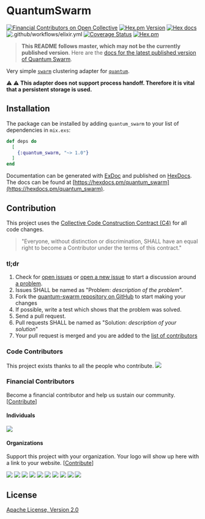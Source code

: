 # QuantumSwarm

[![Financial Contributors on Open Collective](https://opencollective.com/quantum/all/badge.svg?label=financial+contributors)](https://opencollective.com/quantum)
[![Hex.pm Version](http://img.shields.io/hexpm/v/quantum_swarm.svg)](https://hex.pm/packages/quantum_swarm)
[![Hex docs](http://img.shields.io/badge/hex.pm-docs-green.svg?style=flat)](https://hexdocs.pm/quantum_swarm)
![.github/workflows/elixir.yml](https://github.com/quantum-elixir/quantum-swarm/workflows/.github/workflows/elixir.yml/badge.svg)
[![Coverage Status](https://coveralls.io/repos/quantum-elixir/quantum-swarm/badge.svg?branch=master)](https://coveralls.io/r/quantum-elixir/quantum-swarm?branch=master)
[![Hex.pm](https://img.shields.io/hexpm/dt/quantum_swarm.svg)](https://hex.pm/packages/quantum_swarm)

> **This README follows master, which may not be the currently published version**. Here are the
[docs for the latest published version of Quantum Swarm](https://hexdocs.pm/quantum_swarm/readme.html).


Very simple [`swarm`](https://hex.pm/packages/swarm) clustering adapter for
[`quantum`](https://hex.pm/packages/quantum).

:warning: :warning: **This adapter does not support process handoff. Therefore it is vital that a persistent storage is used.**

## Installation

The package can be installed by adding `quantum_swarm` to your list of dependencies
in `mix.exs`:

```elixir
def deps do
  [
    {:quantum_swarm, "~> 1.0"}
  ]
end
```

Documentation can be generated with [ExDoc](https://github.com/elixir-lang/ex_doc)
and published on [HexDocs](https://hexdocs.pm). The docs can be found at
[https://hexdocs.pm/quantum_swarm](https://hexdocs.pm/quantum_swarm).

## Contribution

This project uses the [Collective Code Construction Contract (C4)](http://rfc.zeromq.org/spec:42/C4/) for all code changes.

> "Everyone, without distinction or discrimination, SHALL have an equal right to become a Contributor under the
terms of this contract."

### tl;dr

1. Check for [open issues](https://github.com/quantum-elixir/quantum-swarm/issues) or [open a new issue](https://github.com/quantum-elixir/quantum-swarm/issues/new) to start a discussion around [a problem](https://www.youtube.com/watch?v=_QF9sFJGJuc).
2. Issues SHALL be named as "Problem: _description of the problem_".
3. Fork the [quantum-swarm repository on GitHub](https://github.com/quantum-elixir/quantum-swarm) to start making your changes
4. If possible, write a test which shows that the problem was solved.
5. Send a pull request.
6. Pull requests SHALL be named as "Solution: _description of your solution_"
7. Your pull request is merged and you are added to the [list of contributors](https://github.com/quantum-elixir/quantum-swarm/graphs/contributors)

### Code Contributors

This project exists thanks to all the people who contribute.
<a href="https://github.com/quantum-elixir/quantum-swarm/graphs/contributors"><img src="https://opencollective.com/quantum/contributors.svg?width=890&button=false" /></a>

### Financial Contributors

Become a financial contributor and help us sustain our community. [[Contribute](https://opencollective.com/quantum/contribute)]

#### Individuals

<a href="https://opencollective.com/quantum"><img src="https://opencollective.com/quantum/individuals.svg?width=890"></a>

#### Organizations

Support this project with your organization. Your logo will show up here with a link to your website. [[Contribute](https://opencollective.com/quantum/contribute)]

<a href="https://opencollective.com/quantum/organization/0/website"><img src="https://opencollective.com/quantum/organization/0/avatar.svg"></a>
<a href="https://opencollective.com/quantum/organization/1/website"><img src="https://opencollective.com/quantum/organization/1/avatar.svg"></a>
<a href="https://opencollective.com/quantum/organization/2/website"><img src="https://opencollective.com/quantum/organization/2/avatar.svg"></a>
<a href="https://opencollective.com/quantum/organization/3/website"><img src="https://opencollective.com/quantum/organization/3/avatar.svg"></a>
<a href="https://opencollective.com/quantum/organization/4/website"><img src="https://opencollective.com/quantum/organization/4/avatar.svg"></a>
<a href="https://opencollective.com/quantum/organization/5/website"><img src="https://opencollective.com/quantum/organization/5/avatar.svg"></a>
<a href="https://opencollective.com/quantum/organization/6/website"><img src="https://opencollective.com/quantum/organization/6/avatar.svg"></a>
<a href="https://opencollective.com/quantum/organization/7/website"><img src="https://opencollective.com/quantum/organization/7/avatar.svg"></a>
<a href="https://opencollective.com/quantum/organization/8/website"><img src="https://opencollective.com/quantum/organization/8/avatar.svg"></a>
<a href="https://opencollective.com/quantum/organization/9/website"><img src="https://opencollective.com/quantum/organization/9/avatar.svg"></a>

## License

[Apache License, Version 2.0](http://www.apache.org/licenses/LICENSE-2.0)
